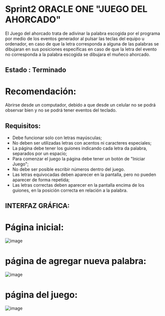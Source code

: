 # Sprint2 ORACLE ONE "JUEGO DEL AHORCADO"
El Juego del ahorcado  trata de adivinar la palabra escogida por el programa
por medio de los eventos generador al pulsar las teclas del equipo u ordenador, 
en caso de que la letra corresponda a alguna de las palabras se dibujaran en sus posiciones específicas
en caso de que la letra del evento no corresponda a la palabra escogida se dibujara el muñeco ahorcado.

## Estado : Terminado

# Recomendación: 
Abrirse desde un computador, debido a que desde un celular no se podrá observar bien y no se podrá 
tener eventos del teclado.

## Requisitos:
- Debe funcionar solo con letras mayúsculas;
- No deben ser utilizadas letras con acentos ni caracteres especiales;
- La página debe tener los guiones indicando cada letra da palabra, separados por un espacio;
- Para comenzar el juego la página debe tener un botón de "Iniciar Juego";
- No debe ser posible escribir números dentro del juego.
- Las letras equivocadas deben aparecer en la pantalla, pero no pueden aparecer de forma repetida;
- Las letras correctas deben aparecer en la pantalla encima de los guiones, en la posición correcta en relación a la palabra.

## INTERFAZ GRÁFICA: 

# Página inicial:
![image](https://user-images.githubusercontent.com/87032143/206814622-be6462c6-ffdf-4f11-8a8d-fc4915873311.png)

# página de agregar nueva palabra:
![image](https://user-images.githubusercontent.com/87032143/206814675-6eeca7f2-9825-4c3d-aaa3-e4b5a5c6de44.png)

# página del juego:
![image](https://user-images.githubusercontent.com/87032143/206814894-953dc1a0-5336-459b-b0fc-7b745650cca8.png)

